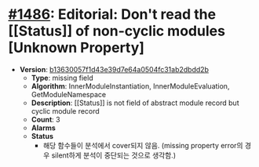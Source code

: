 # [#1486](https://github.com/tc39/ecma262/pull/1486): Editorial: Don't read the [[Status]] of non-cyclic modules [Unknown Property]

- **Version**: [b13630057f1d43e39d7e64a0504fc31ab2dbdd2b](https://github.com/tc39/ecma262/commits/b13630057f1d43e39d7e64a0504fc31ab2dbdd2b)
  - **Type**: missing field
  - **Algorithm**: InnerModuleInstantiation, InnerModuleEvaluation, GetModuleNamespace
  - **Description**: [[Status]] is not field of abstract module record but cyclic module record
  - **Count**: 3
  - **Alarms**
  - **Status** 
    - 해당 함수들이 분석에서 cover되지 않음. (missing property error의 경우 silent하게 분석이 중단되는 것으로 생각함.)
